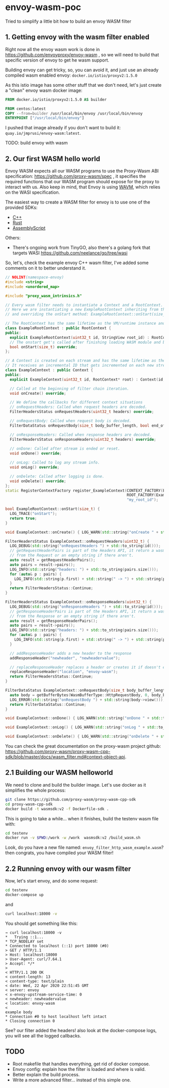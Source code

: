 # envoy-wasm-poc

Tried to simplify a little bit how to build an envoy WASM filter

## 1. Getting envoy with the wasm filter enabled

Right now all the envoy wasm work is done in <https://github.com/envoyproxy/envoy-wasm> , so we will need to build that specific version of envoy to get he wasm support.

Building envoy can get tricky, so, you can avoid it, and just use an already compiled wasm enabled envoy: `docker.io/istio/proxyv2:1.5.0`

As this istio image has some other stuff that we don't need, let's just create a "clean" envoy wasm docker image:

```Dockerfile
FROM docker.io/istio/proxyv2:1.5.0 AS builder

FROM centos:latest
COPY --from=builder /usr/local/bin/envoy /usr/local/bin/envoy
ENTRYPOINT ["/usr/local/bin/envoy"]  
```

I pushed that image already if you don't want to build it: `quay.io/jmprusi/envoy-wasm:latest`.

TODO: build envoy with wasm

## 2. Our first WASM hello world

Envoy WASM expects all our WASM programs to use the Proxy-Wasm ABI specification: <https://github.com/proxy-wasm/spec> , it specifies the required functions that our WASM program should expose for the proxy to interact with us. Also keep in mind, that Envoy is using [WAVM](https://github.com/WAVM/WAVM), which relies on the WASI specification.

The easiest way to create a WASM filter for envoy is to use one of the provided SDKs:

* [C++](https://github.com/proxy-wasm/proxy-wasm-cpp-sdk)
* [Rust](https://github.com/proxy-wasm/proxy-wasm-rust-sdk)
* [AssemblyScript](https://github.com/solo-io/proxy-runtime)

Others:

* There's ongoing work from TinyGO, also there's a golang fork that targets WASI <https://github.com/neelance/go/tree/wasi>

So, let's, check the example envoy C++ wasm filter, I've added some comments on it to better understand it.

```cpp
// NOLINT(namespace-envoy)
#include <string>
#include <unordered_map>

#include "proxy_wasm_intrinsics.h"

// Every wasm filter needs to instantiate a Context and a RootContext.
// Here we are instantiating a new ExmpleRootContext inheriting from the RootContext defined by the SDK,
// and overriding the onStart method: ExampleRootContext::onStart(size_t).

// The RootContext has the same lifetime as the VM/runtime instance and acts as a target for any interactions which happen at initial setup. It is also used for interactions that outlive a request.
class ExampleRootContext : public RootContext {
public:
  explicit ExampleRootContext(uint32_t id, StringView root_id) : RootContext(id, root_id) {}
  // The onstart get's called after finishing loading WASM module and before serving any stream events
  bool onStart(size_t) override;
};

// A Context is created on each stream and has the same lifetime as the stream itself and acts as a target for interactions that are local to that stream.
// It receives an incremental ID that gets incremented on each new stream.
class ExampleContext : public Context {
public:
  explicit ExampleContext(uint32_t id, RootContext* root) : Context(id, root) {}

  // Called at the beginning of filter chain iteration. 
  void onCreate() override;

  // We define the callbacks for different context situations
  // onRequestHeaders: Called when request headers are decoded.
  FilterHeadersStatus onRequestHeaders(uint32_t headers) override;

  // onRequestBody: Called when request body is decoded.
  FilterDataStatus onRequestBody(size_t body_buffer_length, bool end_of_stream) override;

  // onResponseHeaders: Called when response headers are decoded.
  FilterHeadersStatus onResponseHeaders(uint32_t headers) override;
  
  // onDone: Called after stream is ended or reset.
  void onDone() override;

  // onLog: Called to log any stream info.
  void onLog() override;

  // onDelete: Called after logging is done.
  void onDelete() override;
};
static RegisterContextFactory register_ExampleContext(CONTEXT_FACTORY(ExampleContext),
                                                      ROOT_FACTORY(ExampleRootContext),
                                                      "my_root_id");

bool ExampleRootContext::onStart(size_t) {
  LOG_TRACE("onStart");
  return true;
}

void ExampleContext::onCreate() { LOG_WARN(std::string("onCreate " + std::to_string(id()))); }

FilterHeadersStatus ExampleContext::onRequestHeaders(uint32_t) {
  LOG_DEBUG(std::string("onRequestHeaders ") + std::to_string(id()));
  // getRequestHeaderPairs is part of the Headers API, it return a wasmData that contains the pairs of headers
  // from the Request or an empty string if there aren't.
  auto result = getRequestHeaderPairs();
  auto pairs = result->pairs();
  LOG_INFO(std::string("headers: ") + std::to_string(pairs.size()));
  for (auto& p : pairs) {
    LOG_INFO(std::string(p.first) + std::string(" -> ") + std::string(p.second));
  }
  return FilterHeadersStatus::Continue;
}

FilterHeadersStatus ExampleContext::onResponseHeaders(uint32_t) {
  LOG_DEBUG(std::string("onResponseHeaders ") + std::to_string(id()));
  // getResponseHeaderPairs is part of the Headers API, it return a wasmData that contains the pairs of headers
  // from the Response or an empty string if there aren't.
  auto result = getResponseHeaderPairs();
  auto pairs = result->pairs();
  LOG_INFO(std::string("headers: ") + std::to_string(pairs.size()));
  for (auto& p : pairs) {
    LOG_INFO(std::string(p.first) + std::string(" -> ") + std::string(p.second));
  }

  // addResponseHeader adds a new header to the response
  addResponseHeader("newheader", "newheadervalue");

  // replaceResponseHeader replaces a header or creates it if doesn't exists.
  replaceResponseHeader("location", "envoy-wasm");
  return FilterHeadersStatus::Continue;
}

FilterDataStatus ExampleContext::onRequestBody(size_t body_buffer_length, bool end_of_stream) {
  auto body = getBufferBytes(WasmBufferType::HttpRequestBody, 0, body_buffer_length);
  LOG_ERROR(std::string("onRequestBody ") + std::string(body->view()));
  return FilterDataStatus::Continue;
}

void ExampleContext::onDone() { LOG_WARN(std::string("onDone " + std::to_string(id()))); }

void ExampleContext::onLog() { LOG_WARN(std::string("onLog " + std::to_string(id()))); }

void ExampleContext::onDelete() { LOG_WARN(std::string("onDelete " + std::to_string(id()))); }
```

You can check the great documentation on the proxy-wasm project github: <https://github.com/proxy-wasm/proxy-wasm-cpp-sdk/blob/master/docs/wasm_filter.md#context-object-api>.

## 2.1 Building our WASM helloworld

We need to clone and build the builder image. Let's use docker as it simplifies the whole process:

```sh
git clone https://github.com/proxy-wasm/proxy-wasm-cpp-sdk
cd proxy-wasm-cpp-sdk
docker build -t wasmsdk:v2 -f Dockerfile-sdk .
```

This is going to take a while... when it finishes, build the testenv wasm file with:

```sh
cd testenv
docker run -v $PWD:/work -w /work  wasmsdk:v2 /build_wasm.sh
```

Look, do you have a new file named: `envoy_filter_http_wasm_example.wasm`? then congrats, you have compiled your WASM filter!

## 2.2 Running envoy with our wasm filter

Now, let's start envoy, and do some request:

```sh
cd testenv
docker-compose up
```

and

```sh
curl localhost:18000 -v
```

You should get something like this:

```text
→ curl localhost:18000 -v
*   Trying ::1...
* TCP_NODELAY set
* Connected to localhost (::1) port 18000 (#0)
> GET / HTTP/1.1
> Host: localhost:18000
> User-Agent: curl/7.64.1
> Accept: */*
>
< HTTP/1.1 200 OK
< content-length: 13
< content-type: text/plain
< date: Wed, 22 Apr 2020 22:51:45 GMT
< server: envoy
< x-envoy-upstream-service-time: 0
< newheader: newheadervalue
< location: envoy-wasm
<
example body
* Connection #0 to host localhost left intact
* Closing connection 0
```

See? our filter added the headers! also look at the docker-compose logs, you will see all the logged callbacks.

## TODO

* Root makefile that handles everything, get rid of docker compose.
* Envoy config: explain how the filter is loaded and where is valid.
* Better explain the build process.
* Write a more advanced filter... instead of this simple one.
